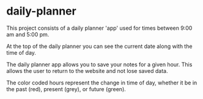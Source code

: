 # daily-planner

This project consists of a daily planner 'app' used for times between 9:00 am and 5:00 pm. 


At the top of the daily planner you can see the current date along with the time of day.


The daily planner app allows you to save your notes for a given hour. This allows the user to return to the website and not lose saved data.


The color coded hours represent the change in time of day, whether it be in the past (red), present (grey), or future (green). 